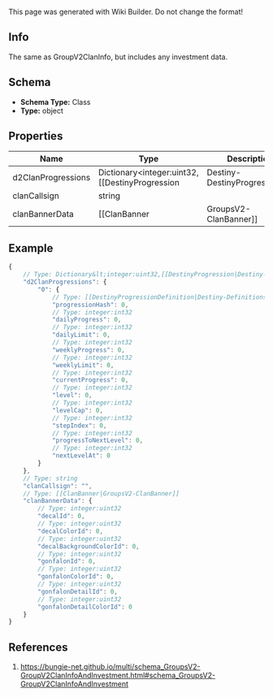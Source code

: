 <span class="wiki-builder">This page was generated with Wiki Builder. Do not change the format!</span>

## Info
The same as GroupV2ClanInfo, but includes any investment data.

## Schema
* **Schema Type:** Class
* **Type:** object

## Properties
Name | Type | Description
---- | ---- | -----------
d2ClanProgressions | Dictionary&lt;integer:uint32,[[DestinyProgression|Destiny-DestinyProgression]]&gt; | 
clanCallsign | string | 
clanBannerData | [[ClanBanner|GroupsV2-ClanBanner]] | 

## Example
```javascript
{
    // Type: Dictionary&lt;integer:uint32,[[DestinyProgression|Destiny-DestinyProgression]]&gt;
    "d2ClanProgressions": {
        "0": {
            // Type: [[DestinyProgressionDefinition|Destiny-Definitions-DestinyProgressionDefinition]]:ManifestDefinition:integer:uint32
            "progressionHash": 0,
            // Type: integer:int32
            "dailyProgress": 0,
            // Type: integer:int32
            "dailyLimit": 0,
            // Type: integer:int32
            "weeklyProgress": 0,
            // Type: integer:int32
            "weeklyLimit": 0,
            // Type: integer:int32
            "currentProgress": 0,
            // Type: integer:int32
            "level": 0,
            // Type: integer:int32
            "levelCap": 0,
            // Type: integer:int32
            "stepIndex": 0,
            // Type: integer:int32
            "progressToNextLevel": 0,
            // Type: integer:int32
            "nextLevelAt": 0
        }
    },
    // Type: string
    "clanCallsign": "",
    // Type: [[ClanBanner|GroupsV2-ClanBanner]]
    "clanBannerData": {
        // Type: integer:uint32
        "decalId": 0,
        // Type: integer:uint32
        "decalColorId": 0,
        // Type: integer:uint32
        "decalBackgroundColorId": 0,
        // Type: integer:uint32
        "gonfalonId": 0,
        // Type: integer:uint32
        "gonfalonColorId": 0,
        // Type: integer:uint32
        "gonfalonDetailId": 0,
        // Type: integer:uint32
        "gonfalonDetailColorId": 0
    }
}

```

## References
1. https://bungie-net.github.io/multi/schema_GroupsV2-GroupV2ClanInfoAndInvestment.html#schema_GroupsV2-GroupV2ClanInfoAndInvestment
